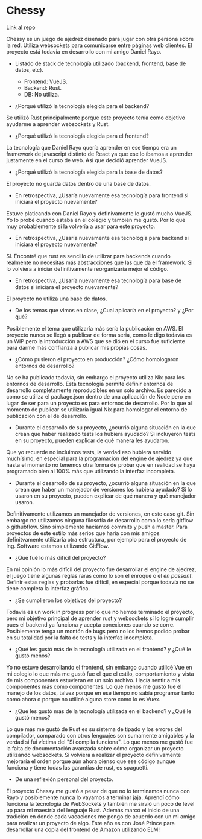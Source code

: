 # Chessy
[Link al repo](https://github.com/ElrohirGT/Chessy)

Chessy es un juego de ajedrez diseñado para jugar con otra persona sobre la red. Utiliza websockets para comunicarse entre páginas web clientes. El proyecto está todavía en desarrollo con mi amigo Daniel Rayo.

* Listado de stack de tecnología utilizado (backend, frontend, base de datos, etc).
    - Frontend: VueJS.
    - Backend: Rust.
    - DB: No utiliza.

* ¿Porqué utilizó la tecnología elegida para el backend?

Se utilizó Rust principalmente porque este proyecto tenía como objetivo ayudarme a aprender websockets y Rust.

* ¿Porqué utilizó la tecnología elegida para el frontend?

La tecnología que Daniel Rayo quería aprender en ese tiempo era un framework de javascript distinto de React ya que ese lo íbamos a aprender justamente en el curso de web. Así que decidió aprender VueJS.

* ¿Porqué utilizó la tecnología elegida para la base de datos?

El proyecto no guarda datos dentro de una base de datos.

* En retrospectiva, ¿Usaría nuevamente esa tecnología para frontend si iniciara el proyecto nuevamente?

Estuve platicando con Daniel Rayo y definivamente le gustó mucho VueJS. Yo lo probé cuando estaba en el colegio y también me gustó. Por lo que muy probablemente si la volvería a usar para este proyecto.

* En retrospectiva, ¿Usaría nuevamente esa tecnología para backend si iniciara el proyecto nuevamente?

Sí. Encontré que rust es sencillo de utilizar para backends cuando realmente no necesitas más abstracciones que las que da el framework. Si lo volviera a iniciar definitivamente reorganizaría mejor el código.

* En retrospectiva, ¿Usaría nuevamente esa tecnología para base de datos si iniciara el proyecto nuevamente?

El proyecto no utiliza una base de datos.

* De los temas que vimos en clase, ¿Cual aplicaría en el proyecto? y ¿Por qué?

Posiblemente el tema que utilizaría más sería la publicación en AWS. El proyecto nunca se llegó a publicar de forma seria, como le digo todavía es un WIP pero la introducción a AWS que se dió en el curso fue suficiente para darme más confianza a publicar mis propias cosas.

* ¿Cómo pusieron el proyecto en producción? ¿Cómo homologaron entornos de desarrollo?

No se ha publicado todavía, sin embargo el proyecto utiliza Nix para los entornos de desarrollo. Esta tecnología permite definir entornos de desarrollo completamente reproducibles en un solo archivo. Es parecido a como se utiliza el package.json dentro de una aplicación de Node pero en lugar de ser para un proyecto es para entornos de desarrollo. Por lo que al momento de publicar se utilizaría igual Nix para homologar el entorno de publicación con el de desarrollo.

* Durante el desarrollo de su proyecto, ¿ocurrió alguna situación en la que crean que haber realizado tests los hubiera ayudado? Si incluyeron tests en su proyecto, pueden explicar de qué manera les ayudaron.

Que yo recuerde no incluimos tests, la verdad eso hubiera servido muchísimo, en especial para la programación del engine de ajedrez ya que hasta el momento no tenemos otra forma de probar que en realidad se haya programado bien al 100% más que utilizando la interfaz incompleta.

* Durante el desarrollo de su proyecto, ¿ocurrió alguna situación en la que crean que haber un manejador de versiones los hubiera ayudado? Si lo usaron en su proyecto, pueden explicar de qué manera y qué manejador usaron.

Definitivamente utilizamos un manejador de versiones, en este caso git. Sin embargo no utilizamos ninguna filosofía de desarrollo como lo sería gitflow o githubflow. Sino simplemente haciamos commits y push a master. Para proyectos de este estilo más serios que haría con mis amigos definitvamente utilizaría otra estructura, por ejemplo para el proyecto de Ing. Software estamos utilizando GitFlow.

* ¿Qué fué lo más difícil del proyecto?

En mi opinión lo más difícil del proyecto fue desarrollar el engine de ajedrez, el juego tiene algunas reglas raras como lo son el enroque o el _en passant_. Definir estas reglas y probarlas fue difícil, en especial porque todavía no se tiene completa la interfaz gráfica.

* ¿Se cumplieron los objetivos del proyecto?

Todavía es un work in progress por lo que no hemos terminado el proyecto, pero mi objetivo principal de aprender rust y websockets sí lo logré cumplir pues el backend ya funciona y acepta conexiones cuando se corre. Posiblemente tenga un montón de bugs pero no los hemos podido probar en su totalidad por la falta de tests y la interfaz incompleta.

* ¿Qué les gustó más de la tecnología utilizada en el frontend? y ¿Qué le gustó menos?

Yo no estuve desarrollando el frontend, sin embargo cuando utilicé Vue en mi colegio lo que más me gustó fue el que el estilo, comportamiento y vista de mis componentes estuvieran en un solo archivo. Hacía sentir a mis componentes más como componentes. Lo que menos me gustó fue el manejo de los datos, talvez porque en ese tiempo no sabía programar tanto como ahora o porque no utilicé alguna store como lo es Vuex.

* ¿Qué les gustó más de la tecnología utilizada en el backend? y ¿Qué le gustó menos?

Lo que más me gustó de Rust es su sistema de tipado y los errores del compilador, comparado con otros lenguajes son sumamente amigables y la verdad si fui víctima del "Si compila funciona". Lo que menos me gustó fue la falta de documentación avanzada sobre cómo organizar un proyecto utilizando websockets. Si volviera a realizar el proyecto definivamente mejoraría el orden porque aún ahora pienso que ese código aunque funciona y tiene todas las garantías de rust, es spaguetti.

* De una reflexión personal del proyecto.

El proyecto Chessy me gustó a pesar de que no lo terminamos nunca con Rayo y posiblemente nunca lo vayamos a terminar jaja. Aprendí cómo funciona la tecnología de WebSockets y también me sirvió un poco de level up para mi maestría del lenguaje Rust. Además marcó el inicio de una tradición en donde cada vacaciones me pongo de acuerdo con un mi amigo para realizar un proyecto de algo. Este año es con José Prince para desarrollar una copia del frontend de Amazon utilizando ELM!
